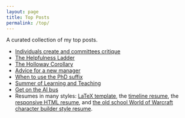```yaml
---
layout: page
title: Top Posts
permalink: /top/
---
```


A curated collection of my top posts.

* [Individuals create and committees critique](https://sethholloway.com/individuals-create-committees-critique/)
* [The Helpfulness Ladder](https://sethholloway.com/helpfulness-ladder/)
* [The Holloway Corollary](https://sethholloway.com/holloway-corrollary-competent-and-content/)
* [Advice for a new manager](https://sethholloway.com/advice-for-a-new-manager/)
* [When to use the PhD suffix](https://sethholloway.com/when-to-use-the-phd-suffix/)
* [Summer of Learning and Teaching](https://sethholloway.com/summer-of-learning-and-teaching/)
* [Get on the AI bus](https://sethholloway.com/get-on-the-ai-bus/)
* Resumes in many styles: [LaTeX template](https://github.com/smholloway/resume/tree/master/latex), the [timeline resume](https://sethholloway.com/timelineResume.html), the [responsive HTML resume](https://sethholloway.com/resume.html), and [the old school World of Warcraft character builder style resume](https://sethholloway.com/alternativeResume.html).
